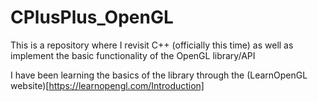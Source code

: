 # CPlusPlus_OpenGL
This is a repository where I revisit C++ (officially this time) as well as implement the basic functionality of the OpenGL library/API

I have been learning the basics of the library through the (LearnOpenGL website)[https://learnopengl.com/Introduction]
